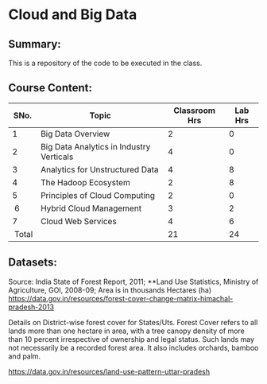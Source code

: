 # Cloud and Big Data

## Summary:
This is a repository of the code to be executed in the class.

## Course Content:

| SNo.          | Topic                                         | Classroom Hrs   | Lab Hrs       |
| ------------- | -------------                                 | -------------   | ------------- |
| 1             | Big Data Overview                             | 2               | 0             |
| 2             | Big Data Analytics in Industry Verticals      | 4               | 0             |
| 3             | Analytics for Unstructured Data               | 4               | 8             |
| 4             | The Hadoop Ecosystem                          | 2               | 8             |
| 5             | Principles of Cloud Computing                 | 2               | 0             |
| 6             | Hybrid Cloud Management                       | 3               | 2             |
| 7             | Cloud Web Services                            | 4               | 6             |
| Total   |                                               | 21              | 24        | 



## Datasets:
Source: India State of Forest Report, 2011; **Land Use Statistics, Ministry of Agriculture, GOI, 2008-09; Area is in thousands Hectares (ha)
https://data.gov.in/resources/forest-cover-change-matrix-himachal-pradesh-2013

Details on District-wise forest cover for States/Uts. Forest Cover refers to all lands more than one hectare in area, with a tree canopy density of more than 10 percent irrespective of ownership and legal status. Such lands may not necessarily be a recorded forest area. It also includes orchards, bamboo and palm.

https://data.gov.in/resources/land-use-pattern-uttar-pradesh
